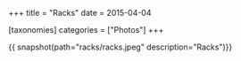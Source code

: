 +++
title = "Racks"
date = 2015-04-04

[taxonomies]
categories = ["Photos"]
+++

{{ snapshot(path="racks/racks.jpeg" description="Racks")}}
